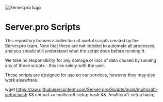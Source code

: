 ![Server.pro logo](https://i.imgur.com/qEKFWKq.png)

# Server.pro Scripts
This repository houses a collection of useful scripts created by the Server.pro team. Note that these are not inteded to automate all processes, and you should still understand what the script does before running it.

We take no responsibility for any damage or loss of data caused by running any of these scripts - this lies solely with the user.

These scripts are designed for use on our services, however they may also work elsewhere.

wget https://raw.githubusercontent.com/Server-pro/Scripts/main/multicraft-setup.bash && chmod +x multicraft-setup.bash && ./multicraft-setup.bash;
